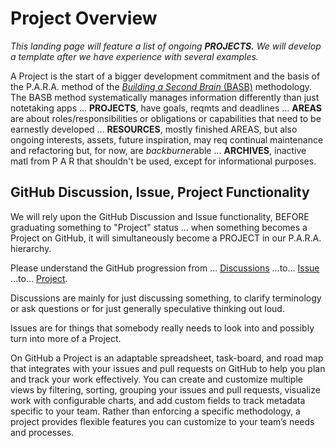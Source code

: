 # Project Overview

*This landing page will feature a list of ongoing **PROJECTS.** We will develop a template after we have experience with several examples.*

A Project is the start of a bigger development commitment and the basis of the P.A.R.A. method of the [*Building a Second Brain* (BASB)](https://fortelabs.com/blog/category/building-a-second-brain/) methodology. The BASB method systematically manages information differently than just notetaking apps ... **PROJECTS**, have goals, reqmts and deadlines ... **AREAS** are about roles/responsibilities or obligations or capabilities that need to be earnestly developed ... **RESOURCES**, mostly finished AREAS, but also ongoing interests, assets, future inspiration, may req continual maintenance and refactoring but, for now, are *backburner*able  ... **ARCHIVES**, inactive matl from P A R that shouldn't be used, except for informational purposes.

## GitHub Discussion, Issue, Project Functionality

We will rely upon the GitHub Discussion and Issue functionality, BEFORE graduating something to "Project" status ... when something becomes a Project on GitHub, it will simultaneously become a PROJECT in our P.A.R.A. hierarchy.

Please understand the GitHub progression from ... [Discussions](https://docs.github.com/en/discussions) ...to... [Issue](https://docs.github.com/en/issues/guides) ...to... [Project](https://docs.github.com/en/issues/planning-and-tracking-with-projects).

Discussions are mainly for just discussing something, to clarify terminology or ask questions or for just generally speculative thinking out loud.

Issues are for things that somebody really needs to look into and possibly turn into more of a Project.

On GitHub a Project is an adaptable spreadsheet, task-board, and road map that integrates with your issues and pull requests on GitHub to help you plan and track your work effectively. You can create and customize multiple views by filtering, sorting, grouping your issues and pull requests, visualize work with configurable charts, and add custom fields to track metadata specific to your team. Rather than enforcing a specific methodology, a project provides flexible features you can customize to your team’s needs and processes.
